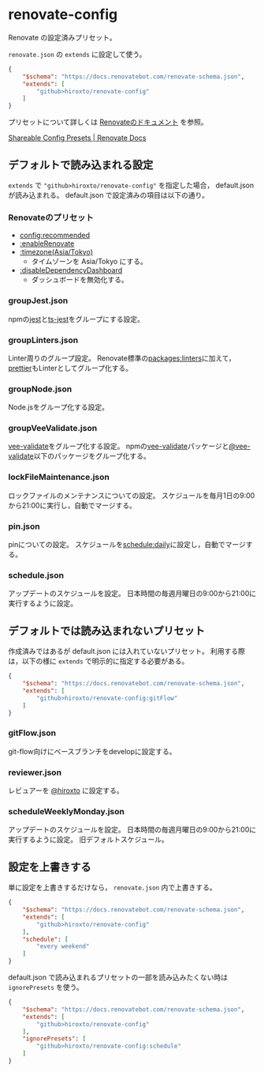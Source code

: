 # renovate-config

Renovate の設定済みプリセット。

`renovate.json` の `extends` に設定して使う。

```json
{
    "$schema": "https://docs.renovatebot.com/renovate-schema.json",
    "extends": [
        "github>hiroxto/renovate-config"
    ]
}
```

プリセットについて詳しくは [Renovateのドキュメント](https://docs.renovatebot.com/config-presets/) を参照。

[Shareable Config Presets | Renovate Docs](https://docs.renovatebot.com/config-presets/)

## デフォルトで読み込まれる設定

`extends` で `"github>hiroxto/renovate-config"` を指定した場合， default.json が読み込まれる。
default.json で設定済みの項目は以下の通り。

### Renovateのプリセット

- [config:recommended](https://docs.renovatebot.com/presets-config/#configrecommended)
- [:enableRenovate](https://docs.renovatebot.com/presets-default/#enablerenovate)
- [:timezone(Asia/Tokyo)](https://docs.renovatebot.com/presets-default/#timezonearg0)
    - タイムゾーンを Asia/Tokyo にする。
- [:disableDependencyDashboard](https://docs.renovatebot.com/presets-default/#disabledependencydashboard)
    - ダッシュボードを無効化する。

### groupJest.json

npmの[jest](https://www.npmjs.com/package/jest)と[ts-jest](https://www.npmjs.com/package/ts-jest)をグループにする設定。

### groupLinters.json

Linter周りのグループ設定。
Renovate標準の[packages:linters](https://docs.renovatebot.com/presets-packages/#packageslinters)に加えて，[prettier](https://www.npmjs.com/package/prettier)もLinterとしてグループ化する。

### groupNode.json

Node.jsをグループ化する設定。

### groupVeeValidate.json

[vee-validate](https://github.com/logaretm/vee-validate/)をグループ化する設定。
npmの[vee-validate](https://www.npmjs.com/package/vee-validate)パッケージと[@vee-validate](https://github.com/logaretm/vee-validate/tree/main/packages)以下のパッケージをグループ化する。

### lockFileMaintenance.json

ロックファイルのメンテナンスについての設定。
スケジュールを毎月1日の9:00から21:00に実行し，自動でマージする。

### pin.json

pinについての設定。
スケジュールを[schedule:daily](https://docs.renovatebot.com/presets-schedule/#scheduledaily)に設定し，自動でマージする。

### schedule.json

アップデートのスケジュールを設定。
日本時間の毎週月曜日の9:00から21:00に実行するように設定。


## デフォルトでは読み込まれないプリセット

作成済みではあるが default.json には入れていないプリセット。
利用する際は，以下の様に `extends` で明示的に指定する必要がある。

```json
{
    "$schema": "https://docs.renovatebot.com/renovate-schema.json",
    "extends": [
        "github>hiroxto/renovate-config:gitFlow"
    ]
}
```

### gitFlow.json

git-flow向けにベースブランチをdevelopに設定する。

### reviewer.json

レビュアーを [@hiroxto](https://github.com/hiroxto) に設定する。


### scheduleWeeklyMonday.json

アップデートのスケジュールを設定。
日本時間の毎週月曜日の9:00から21:00に実行するように設定。
旧デフォルトスケジュール。

## 設定を上書きする

単に設定を上書きするだけなら， `renovate.json` 内で上書きする。

```json
{
    "$schema": "https://docs.renovatebot.com/renovate-schema.json",
    "extends": [
        "github>hiroxto/renovate-config"
    ],
    "schedule": [
        "every weekend"
    ]
}
```

default.json で読み込まれるプリセットの一部を読み込みたくない時は `ignorePresets` を使う。

```json
{
    "$schema": "https://docs.renovatebot.com/renovate-schema.json",
    "extends": [
        "github>hiroxto/renovate-config"
    ],
    "ignorePresets": [
        "github>hiroxto/renovate-config:schedule"
    ]
}
```
